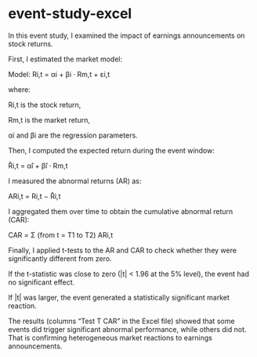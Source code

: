 # event-study-excel

In this event study, I examined the impact of earnings announcements on stock returns.

First, I estimated the market model:

Model:
Ri,t = αi + βi · Rm,t + εi,t

where:

Ri,t is the stock return,

Rm,t is the market return,

αi and βi are the regression parameters.

Then, I computed the expected return during the event window:

R̂i,t = α̂i + β̂i · Rm,t

I measured the abnormal returns (AR) as:

ARi,t = Ri,t − R̂i,t

I aggregated them over time to obtain the cumulative abnormal return (CAR):

CAR = Σ (from t = T1 to T2) ARi,t

Finally, I applied t-tests to the AR and CAR to check whether they were significantly different from zero.

If the t-statistic was close to zero (|t| < 1.96 at the 5% level), the event had no significant effect.

If |t| was larger, the event generated a statistically significant market reaction.

The results (columns “Test T CAR” in the Excel file) showed that some events did trigger significant abnormal performance, while others did not. That is confirming heterogeneous market reactions to earnings announcements.
